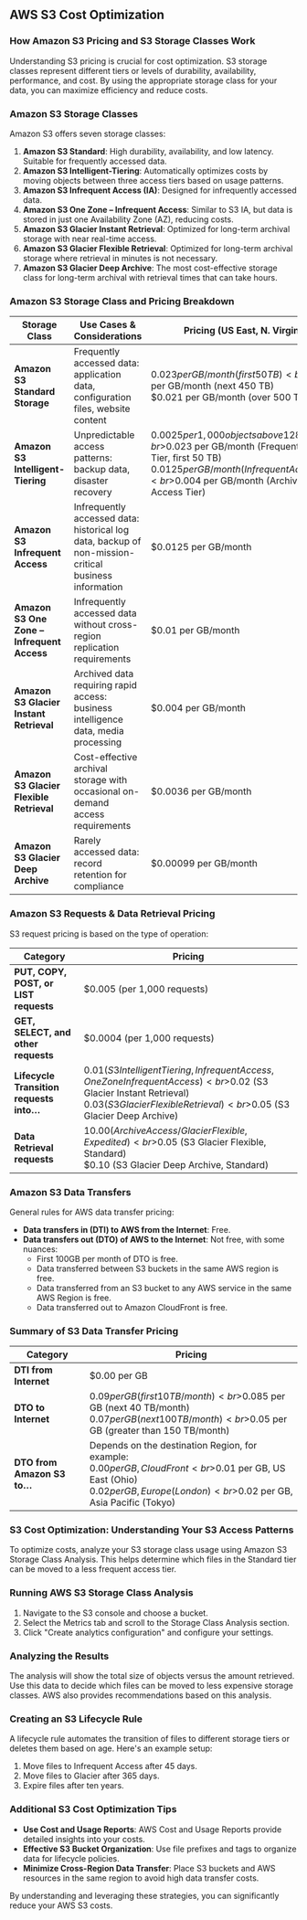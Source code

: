 ## AWS S3 Cost Optimization 

### How Amazon S3 Pricing and S3 Storage Classes Work

Understanding S3 pricing is crucial for cost optimization. S3 storage classes represent different tiers or levels of durability, availability, performance, and cost. By using the appropriate storage class for your data, you can maximize efficiency and reduce costs.

### Amazon S3 Storage Classes

Amazon S3 offers seven storage classes:

1. **Amazon S3 Standard**: High durability, availability, and low latency. Suitable for frequently accessed data.
2. **Amazon S3 Intelligent-Tiering**: Automatically optimizes costs by moving objects between three access tiers based on usage patterns.
3. **Amazon S3 Infrequent Access (IA)**: Designed for infrequently accessed data.
4. **Amazon S3 One Zone – Infrequent Access**: Similar to S3 IA, but data is stored in just one Availability Zone (AZ), reducing costs.
5. **Amazon S3 Glacier Instant Retrieval**: Optimized for long-term archival storage with near real-time access.
6. **Amazon S3 Glacier Flexible Retrieval**: Optimized for long-term archival storage where retrieval in minutes is not necessary.
7. **Amazon S3 Glacier Deep Archive**: The most cost-effective storage class for long-term archival with retrieval times that can take hours.

### Amazon S3 Storage Class and Pricing Breakdown

| Storage Class                           | Use Cases & Considerations                                                                                  | Pricing (US East, N. Virginia)                                    |
|-----------------------------------------|------------------------------------------------------------------------------------------------------------|-------------------------------------------------------------------|
| **Amazon S3 Standard Storage**          | Frequently accessed data: application data, configuration files, website content                             | $0.023 per GB/month (first 50 TB)<br>$0.022 per GB/month (next 450 TB)<br>$0.021 per GB/month (over 500 TB) |
| **Amazon S3 Intelligent-Tiering**       | Unpredictable access patterns: backup data, disaster recovery                                                | $0.0025 per 1,000 objects above 128 KB<br>$0.023 per GB/month (Frequent Access Tier, first 50 TB)<br>$0.0125 per GB/month (Infrequent Access Tier)<br>$0.004 per GB/month (Archive Instant Access Tier) |
| **Amazon S3 Infrequent Access**         | Infrequently accessed data: historical log data, backup of non-mission-critical business information          | $0.0125 per GB/month                                              |
| **Amazon S3 One Zone – Infrequent Access** | Infrequently accessed data without cross-region replication requirements                                      | $0.01 per GB/month                                                |
| **Amazon S3 Glacier Instant Retrieval** | Archived data requiring rapid access: business intelligence data, media processing                           | $0.004 per GB/month                                               |
| **Amazon S3 Glacier Flexible Retrieval** | Cost-effective archival storage with occasional on-demand access requirements                                 | $0.0036 per GB/month                                              |
| **Amazon S3 Glacier Deep Archive**      | Rarely accessed data: record retention for compliance                                                       | $0.00099 per GB/month                                             |

### Amazon S3 Requests & Data Retrieval Pricing

S3 request pricing is based on the type of operation:

| Category                                  | Pricing                                              |
|-------------------------------------------|------------------------------------------------------|
| **PUT, COPY, POST, or LIST requests**     | $0.005 (per 1,000 requests)                           |
| **GET, SELECT, and other requests**       | $0.0004 (per 1,000 requests)                          |
| **Lifecycle Transition requests into…**   | $0.01 (S3 Intelligent Tiering, Infrequent Access, One Zone Infrequent Access)<br>$0.02 (S3 Glacier Instant Retrieval)<br>$0.03 (S3 Glacier Flexible Retrieval)<br>$0.05 (S3 Glacier Deep Archive) |
| **Data Retrieval requests**               | $10.00 (Archive Access/Glacier Flexible, Expedited)<br>$0.05 (S3 Glacier Flexible, Standard)<br>$0.10 (S3 Glacier Deep Archive, Standard) |

### Amazon S3 Data Transfers

General rules for AWS data transfer pricing:

- **Data transfers in (DTI) to AWS from the Internet**: Free.
- **Data transfers out (DTO) of AWS to the Internet**: Not free, with some nuances:
  - First 100GB per month of DTO is free.
  - Data transferred between S3 buckets in the same AWS region is free.
  - Data transferred from an S3 bucket to any AWS service in the same AWS Region is free.
  - Data transferred out to Amazon CloudFront is free.

### Summary of S3 Data Transfer Pricing

| Category                                 | Pricing                                                                                   |
|------------------------------------------|-------------------------------------------------------------------------------------------|
| **DTI from Internet**                    | $0.00 per GB                                                                              |
| **DTO to Internet**                      | $0.09 per GB (first 10 TB/month)<br>$0.085 per GB (next 40 TB/month)<br>$0.07 per GB (next 100 TB/month)<br>$0.05 per GB (greater than 150 TB/month) |
| **DTO from Amazon S3 to…**               | Depends on the destination Region, for example:<br>$0.00 per GB, CloudFront<br>$0.01 per GB, US East (Ohio)<br>$0.02 per GB, Europe (London)<br>$0.02 per GB, Asia Pacific (Tokyo) |

### S3 Cost Optimization: Understanding Your S3 Access Patterns

To optimize costs, analyze your S3 storage class usage using Amazon S3 Storage Class Analysis. This helps determine which files in the Standard tier can be moved to a less frequent access tier.

### Running AWS S3 Storage Class Analysis

1. Navigate to the S3 console and choose a bucket.
2. Select the Metrics tab and scroll to the Storage Class Analysis section.
3. Click "Create analytics configuration" and configure your settings.

### Analyzing the Results

The analysis will show the total size of objects versus the amount retrieved. Use this data to decide which files can be moved to less expensive storage classes. AWS also provides recommendations based on this analysis.

### Creating an S3 Lifecycle Rule

A lifecycle rule automates the transition of files to different storage tiers or deletes them based on age. Here's an example setup:

1. Move files to Infrequent Access after 45 days.
2. Move files to Glacier after 365 days.
3. Expire files after ten years.

### Additional S3 Cost Optimization Tips

- **Use Cost and Usage Reports**: AWS Cost and Usage Reports provide detailed insights into your costs.
- **Effective S3 Bucket Organization**: Use file prefixes and tags to organize data for lifecycle policies.
- **Minimize Cross-Region Data Transfer**: Place S3 buckets and AWS resources in the same region to avoid high data transfer costs.

By understanding and leveraging these strategies, you can significantly reduce your AWS S3 costs.
